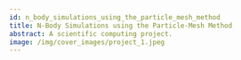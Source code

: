 ```yaml
---
id: n_body_simulations_using_the_particle_mesh_method
title: N-Body Simulations using the Particle-Mesh Method
abstract: A scientific computing project.
image: /img/cover_images/project_1.jpeg
---
```

